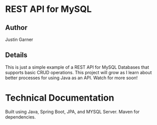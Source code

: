 # REST API for MySQL

## Author
Justin Garner



## Details
This is just a simple example of a REST API for MySQL Databases that supports basic CRUD operations. This project will grow as I learn about better processes for using Java as an API. Watch for more soon!

# Technical Documentation
Built using Java, Spring Boot, JPA, and MYSQL Server. Maven for dependencies.